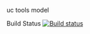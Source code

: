 uc tools model

Build Status
[![Build status](https://ci.appveyor.com/api/projects/status/1rgu79emfl3e14bi/branch/master?svg=true)](https://ci.appveyor.com/project/kingofthebongo2008/uc-imaging/branch/master)
